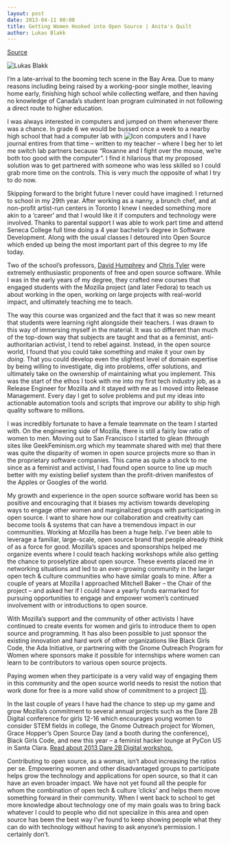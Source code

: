 ```yaml
---
layout: post
date: 2013-04-11 00:00
title: Getting Women Hooked into Open Source | Anita's Quilt
author: Lukas Blakk
---
```


[Source](http://anitasquilt.org/2013/04/11/getting-women-hooked-into-open-source/ "Permalink to Getting Women Hooked into Open Source | Anita's Quilt")

![Lukas Blakk][2]


I’m a late-arrival to the booming tech scene in the Bay Area. Due to many reasons including being raised by a working-poor single mother, leaving home early, finishing high school while collecting welfare, and then having no knowledge of Canada’s student loan program culminated in not following a direct route to higher education.

I was always interested in computers and jumped on them whenever there was a chance. In grade 6 we would be bussed once a week to a nearby high school that had a computer lab with ![Icon computers ][3] and I have journal entires from that time – written to my teacher – where I beg her to let me switch lab partners because “Roxanne and I fight over the mouse, we’re both too good with the computer”. I find it hilarious that my proposed solution was to get partnered with someone who was less skilled so I could grab more time on the controls. This is very much the opposite of what I try to do now.

Skipping forward to the bright future I never could have imagined: I returned to school in my 29th year. After working as a nanny, a brunch chef, and at non-profit artist-run centers in Toronto I knew I needed something more akin to a ‘career’ and that I would like it if computers and technology were involved. Thanks to parental support I was able to work part time and attend Seneca College full time doing a 4 year bachelor’s degree in Software Development. Along with the usual classes I detoured into Open Source which ended up being the most important part of this degree to my life today.

Two of the school’s professors, [David Humphrey][4] and [Chris Tyler][5] were extremely enthusiastic proponents of free and open source software. While I was in the early years of my degree, they crafted new courses that engaged students with the Mozilla project (and later Fedora) to teach us about working in the open, working on large projects with real-world impact, and ultimately teaching me to teach.

The way this course was organized and the fact that it was so new meant that students were learning right alongside their teachers. I was drawn to this way of immersing myself in the material. It was so different than much of the top-down way that subjects are taught and that as a feminist, anti-authoritarian activist, I tend to rebel against. Instead, in the open source world, I found that you could take something and make it your own by *doing*. That you could develop even the slightest level of domain expertise by being willing to investigate, dig into problems, offer solutions, and ultimately take on the ownership of maintaining what you implement. This was the start of the ethos I took with me into my first tech industry job, as a Release Engineer for Mozilla and it stayed with me as I moved into Release Management. Every day I get to solve problems and put my ideas into actionable automation tools and scripts that improve our ability to ship high quality software to millions.

I was incredibly fortunate to have a female teammate on the team I started with. On the engineering side of Mozilla, there is still a fairly low ratio of women to men. Moving out to San Francisco I started to glean (through sites like GeekFeminism.org which my teammate shared with me) that there was quite the disparity of women in open source projects more so than in the proprietary software companies. This came as quite a shock to me since as a feminist and activist, I had found open source to line up much better with my existing belief system than the profit-driven manifestos of the Apples or Googles of the world.

My growth and experience in the open source software world has been so positive and encouraging that it biases my activism towards developing ways to engage other women and marginalized groups with participating in open source. I want to share how our collaboration and creativity can become tools &amp; systems that can have a tremendous impact in our communities. Working at Mozilla has been a huge help. I’ve been able to leverage a familiar, large-scale, open source brand that people already think of as a force for good. Mozilla’s spaces and sponsorships helped me organize events where I could teach hacking workshops while also getting the chance to proselytize about open source. These events placed me in networking situations and led to an ever-growing community in the larger open tech &amp; culture communities who have similar goals to mine. After a couple of years at Mozilla I approached Mitchell Baker – the Chair of the project – and asked her if I could have a yearly funds earmarked for pursuing opportunities to engage and empower women’s continued involvement with or introductions to open source.

With Mozilla’s support and the community of other activists I have continued to create events for women and girls to introduce them to open source and programming. It has also been possible to just sponsor the existing innovation and hard work of other organizations like Black Girls Code, the Ada Initiative, or partnering with the Gnome Outreach Program for Women where sponsors make it possible for internships where women can learn to be contributors to various open source projects.

Paying women when they participate is a very valid way of engaging them in this community and the open source world needs to resist the notion that work done for free is a more valid show of commitment to a project [(1)][6].

In the last couple of years I have had the chance to step up my game and grow Mozilla’s commitment to several annual projects such as the Dare 2B Digital conference for girls 12-16 which encourages young women to consider STEM fields in college, the Gnome Outreach project for Women, Grace Hopper’s Open Source Day (and a booth during the conference), Black Girls Code, and new this year – a feminist hacker lounge at PyCon US in Santa Clara. [Read about 2013 Dare 2B Digital workshop.][7]

Contributing to open source, as a woman, isn’t about increasing the ratios per se. Empowering women and other disadvantaged groups to participate helps grow the technology and applications for open source, so that it can have an even broader impact. We have not yet found all the people for whom the combination of open tech &amp; culture ‘clicks’ and helps them move something forward in their community. When I went back to school to get more knowledge about technology one of my main goals was to bring back whatever I could to people who did not specialize in this area and open source has been the best way I’ve found to keep showing people what they can do with technology without having to ask anyone’s permission. I certainly don’t.


   [1]: http://lukasblakk.com/ (Lukas Blakk)
   [2]: http://anitasquilt.files.wordpress.com/2013/02/lukas_profile_180.jpg?w=418
   [3]: http://en.wikipedia.org/wiki/Unisys_ICON (Icon computers)
   [4]: http://vocamus.net/dave/ (David Humphrey)
   [5]: http://chris.tylers.info/ (Chris Tyler)
   [6]: http://geekfeminism.org/2009/08/19/want-more-women-in-open-source-try-paying-them/ (Want More Women in Open Source - try paying them)
   [7]: http://lukasblakk.com/creating-a-mozilla-workshop-for-beginner-hacking-of-mobile-html5-games/ (Beginning HTML 5 WOrkshop)
